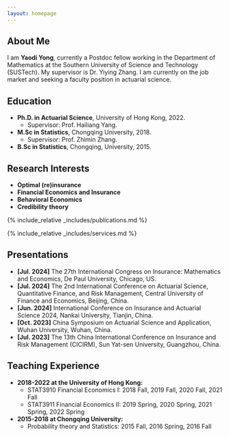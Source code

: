 ```yaml
---
layout: homepage
---
```


## About Me

I am **Yaodi Yong**, currently a Postdoc fellow working in the Department of Mathematics at the Southern University of Science and Technology (SUSTech). My supervisor is Dr. Yiying Zhang. I am currently on the job market and seeking a faculty position in actuarial science.

## Education
- **Ph.D. in Actuarial Science**, University of Hong Kong, 2022.
  - Supervisor: Prof. Hailiang Yang.
- **M.Sc in Statistics**, Chongqing University, 2018.
  - Supervisor: Prof. Zhimin Zhang.
- **B.Sc in Statistics**, Chongqing, University, 2015.  

## Research Interests
- **Optimal (re)insurance**
- **Financial Economics and Insurance**
- **Behavioral Economics**
- **Credibility theory**

{% include_relative _includes/publications.md %}

{% include_relative _includes/services.md %}

## Presentations

- **[Jul. 2024]** The 27th International Congress on Insurance: Mathematics and Economics, De Paul University, Chicago, US.
- **[Jul. 2024]** The 2nd International Conference on Actuarial Science, Quantitative Finance, and Risk Management, Central University of Finance and Economics, Beijing, China.
- **[Jun. 2024]** International Conference on Insurance and Actuarial Science 2024, Nankai University, Tianjin, China.
- **[Oct. 2023]** China Symposium on Actuarial Science and Application, Wuhan University, Wuhan, China.
- **[Jul. 2023]** The 13th China International Conference on Insurance and Risk Management (CICIRM), Sun Yat-sen University, Guangzhou, China. 
  


## Teaching Experience
- **2018-2022 at the University of Hong Kong:**
  - STAT3910 Financial Economics I: 2018 Fall, 2019 Fall, 2020 Fall, 2021 Fall
  - STAT3911 Financial Economics II: 2019 Spring, 2020 Spring, 2021 Spring, 2022 Spring
- **2015-2018 at Chongqing University:**
  - Probability theory and Statistics: 2015 Fall, 2016 Spring, 2016 Fall

